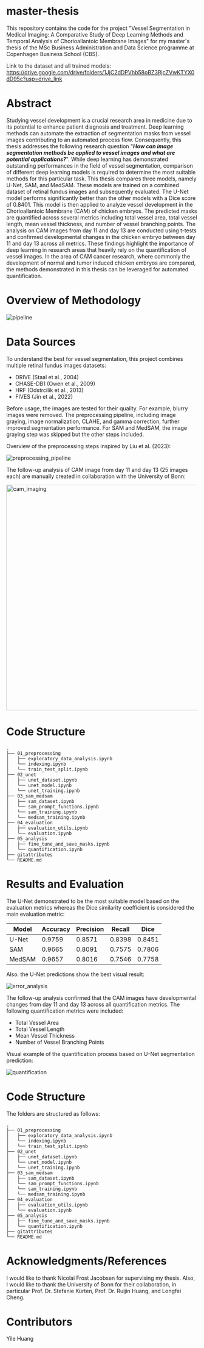 # master-thesis
This repository contains the code for the project "Vessel Segmentation in Medical Imaging: A Comparative Study of Deep Learning Methods and Temporal Analysis
of Chorioallantoic Membrane Images" for my master's thesis of the MSc Business Administration and Data Science programme at Copenhagen Business School (CBS).

Link to the dataset and all trained models: https://drive.google.com/drive/folders/1JjC2dDPVhb58oBZ3RjcZVwKTYX0dD95c?usp=drive_link 

# Abstract
Studying vessel development is a crucial research area in medicine due to its potential to enhance patient diagnosis and treatment. Deep learning methods can automate the extraction of segmentation masks from vessel images contributing to an automated process flow. Consequently, this thesis addresses the following research question "**_How can image segmentation methods be applied to vessel images and what are potential applications?_**". While deep learning has demonstrated outstanding performances in the field of vessel segmentation, comparison of different deep learning models is required to determine the most suitable methods for this particular task. This thesis compares three models, namely U-Net, SAM, and MedSAM. These models are trained on a combined dataset of retinal fundus images and subsequently evaluated. The U-Net model performs significantly better than the other models with a Dice score of 0.8401. This model is then applied to analyze vessel development in the Chorioallantoic Membrane (CAM) of chicken embryos. The predicted masks are quantified across several metrics including total vessel area, total vessel length, mean vessel thickness, and number of vessel branching points. The analysis on CAM images from day 11 and day 13 are conducted using t-tests and confirmed developmental changes in the chicken embryo between day 11 and day 13 across all metrics. These findings highlight the importance of deep learning in research areas that heavily rely on the quantification of vessel images. In the area of CAM cancer research, where commonly the development of normal and tumor induced chicken embryos are compared, the methods demonstrated in this thesis can be leveraged for automated quantification.

# Overview of Methodology

![pipeline](https://github.com/yihu111/master-thesis/assets/112397235/d16df2e9-01b7-4a14-8337-d5cf3a36791c)

# Data Sources
To understand the best for vessel segmentation, this project combines multiple retinal fundus images datasets:
- DRIVE (Staal et al., 2004)
- CHASE-DB1 (Owen et al., 2009)
- HRF (Odstrcilik et al., 2013)
- FIVES (Jin et al., 2022)

Before usage, the images are tested for their quality. For example, blurry images were removed. The preprocessing pipeline, including image graying, image normalization, CLAHE, and gamma correction, further improved segmentation performance. For SAM and MedSAM, the image graying step was skipped but the other steps included.

Overview of the preprocessing steps inspired by Liu et al. (2023):

![preprocessing_pipeline](https://github.com/yihu111/master-thesis/assets/112397235/18fbfc42-b026-4e35-ac4a-c6b30b893efb)

The follow-up analysis of CAM image from day 11 and day 13 (25 images each) are manually created in collaboration with the University of Bonn:

<img width="592" alt="cam_imaging" src="https://github.com/yihu111/master-thesis/assets/112397235/678610cb-8749-42aa-8cde-77ffd3c2dd84">

# Code Structure
```
.
├── 01_preprocessing
│   ├── exploratory_data_analysis.ipynb
│   └── indexing.ipynb
│   └── train_test_split.ipynb
├── 02_unet
│   ├── unet_dataset.ipynb
│   └── unet_model.ipynb
│   └── unet_training.ipynb
├── 03_sam_medsam
│   ├── sam_dataset.ipynb
│   └── sam_prompt_functions.ipynb
│   └── sam_training.ipynb
│   └── medsam_training.ipynb
├── 04_evaluation
│   ├── evaluation_utils.ipynb
│   └── evaluation.ipynb
├── 05_analysis
│   ├── fine_tune_and_save_masks.ipynb
│   └── quantification.ipynb
├── gitattributes
└── README.md
```

# Results and Evaluation
The U-Net demonstrated to be the most suitable model based on the evaluation metrics whereas the Dice similarity coefficient is considered the main evaluation metric:

Model | Accuracy | Precision | Recall | Dice
|-----|----------|-----------|--------|-----|
| U-Net | 0.9759 | 0.8571 | 0.8398 | 0.8451
| SAM | 0.9665 | 0.8091 | 0.7575 | 0.7806
| MedSAM | 0.9657 | 0.8016 | 0.7546 | 0.7758

Also. the U-Net predictions show the best visual result:

![error_analysis](https://github.com/yihu111/master-thesis/assets/112397235/0535e364-ecf9-4420-baa7-0b613828aa53)

The follow-up analysis confirmed that the CAM images have developmental changes from day 11 and day 13 across all quantification metrics. The following quantification metrics were included:
- Total Vessel Area
- Total Vessel Length
- Mean Vessel Thickness
- Number of Vessel Branching Points

Visual example of the quantification process based on U-Net segmentation prediction:

![quantification](https://github.com/yihu111/master-thesis/assets/112397235/44583192-5024-4cf2-a4aa-7307e91b1200)

# Code Structure

The folders are structured as follows:

```
.
├── 01_preprocessing
│   ├── exploratory_data_analysis.ipynb
│   └── indexing.ipynb
│   └── train_test_split.ipynb
├── 02_unet
│   ├── unet_dataset.ipynb
│   └── unet_model.ipynb
│   └── unet_training.ipynb
├── 03_sam_medsam
│   ├── sam_dataset.ipynb
│   └── sam_prompt_functions.ipynb
│   └── sam_training.ipynb
│   └── medsam_training.ipynb
├── 04_evaluation
│   ├── evaluation_utils.ipynb
│   └── evaluation.ipynb
├── 05_analysis
│   ├── fine_tune_and_save_masks.ipynb
│   └── quantification.ipynb
├── gitattributes
└── README.md
```

# Acknowledgments/References
I would like to thank Nicolai Frost Jacobsen for supervising my thesis. Also, I would like to thank the University of Bonn for their collaboration, in particular Prof. Dr. Stefanie Kürten, Prof. Dr. Ruijin Huang, and Longfei Cheng. 

# Contributors
Yile Huang
